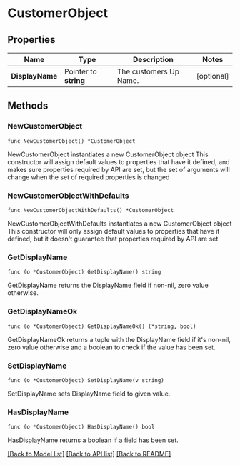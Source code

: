 # CustomerObject

## Properties

Name | Type | Description | Notes
------------ | ------------- | ------------- | -------------
**DisplayName** | Pointer to **string** | The customers Up Name.  | [optional] 

## Methods

### NewCustomerObject

`func NewCustomerObject() *CustomerObject`

NewCustomerObject instantiates a new CustomerObject object
This constructor will assign default values to properties that have it defined,
and makes sure properties required by API are set, but the set of arguments
will change when the set of required properties is changed

### NewCustomerObjectWithDefaults

`func NewCustomerObjectWithDefaults() *CustomerObject`

NewCustomerObjectWithDefaults instantiates a new CustomerObject object
This constructor will only assign default values to properties that have it defined,
but it doesn't guarantee that properties required by API are set

### GetDisplayName

`func (o *CustomerObject) GetDisplayName() string`

GetDisplayName returns the DisplayName field if non-nil, zero value otherwise.

### GetDisplayNameOk

`func (o *CustomerObject) GetDisplayNameOk() (*string, bool)`

GetDisplayNameOk returns a tuple with the DisplayName field if it's non-nil, zero value otherwise
and a boolean to check if the value has been set.

### SetDisplayName

`func (o *CustomerObject) SetDisplayName(v string)`

SetDisplayName sets DisplayName field to given value.

### HasDisplayName

`func (o *CustomerObject) HasDisplayName() bool`

HasDisplayName returns a boolean if a field has been set.


[[Back to Model list]](../README.md#documentation-for-models) [[Back to API list]](../README.md#documentation-for-api-endpoints) [[Back to README]](../README.md)


